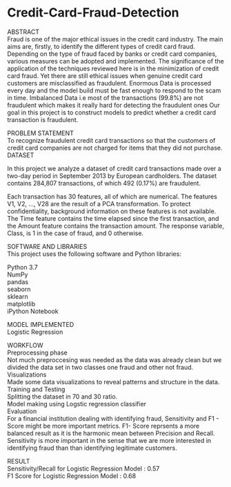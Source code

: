 # Credit-Card-Fraud-Detection

ABSTRACT<br>
Fraud is one of the major ethical issues in the credit card industry.
The main aims are, firstly, to identify the different types of credit card fraud.
Depending on the type of fraud faced by banks or credit card companies, various measures can be adopted and implemented.
The significance of the application of the techniques reviewed here is in the minimization of credit card fraud.
Yet there are still ethical issues when genuine credit card customers are misclassified as fraudulent.
Enormous Data is processed every day and the model build must be fast enough to respond to the scam in time.
Imbalanced Data i.e most of the transactions (99.8%) are not fraudulent which makes it really hard for detecting the fraudulent ones
Our goal in this project is to construct models to predict whether a credit card transaction is fraudulent.
<br>

PROBLEM STATEMENT<br>
To recognize fraudulent credit card transactions so that the customers of credit card companies are not charged for items that they did not purchase.
<br>
DATASET<br>

In this project we analyze a dataset of credit card transactions made over a two-day period in September 2013 by European cardholders. The dataset contains 284,807 transactions, of which 492 (0.17%) are fraudulent.

Each transaction has 30 features, all of which are numerical. The features V1, V2, ..., V28 are the result of a PCA transformation. To protect confidentiality, background information on these features is not available. The Time feature contains the time elapsed since the first transaction, and the Amount feature contains the transaction amount. The response variable, Class, is 1 in the case of fraud, and 0 otherwise.
<br>

SOFTWARE AND LIBRARIES<br>
This project uses the following software and Python libraries:<br>

Python 3.7<br>
NumPy<br>
pandas<br>
seaborn<br>
sklearn<br>
matplotlib<br>
iPython Notebook<br>

MODEL IMPLEMENTED<br>
Logistic Regression<br>

WORKFLOW<br>
Preprocessing phase<br>
Not much preproccesing was needed as the data was already clean but we divided the data set in two classes one fraud and other not fraud.<br>
Visualizations<br>
Made some data visualizations to reveal patterns and structure in the data.<br>
Training and Testing<br>
Splitting the dataset in 70 and 30 ratio.<br>
Model making using Logstic regression classifier<br>
Evaluation
<br>
For a financial institution dealing with identifying fraud, Sensitivity and F1 - Score might be more important metrics. F1- Score reprsents a more balanced result as it is the harmonic mean between Precision and Recall. Sensitivity is more important in the sense that we are more interested in identifying fraud than than identifying legitimate customers. 
<br>

RESULT<br>
Sensitivity/Recall for Logistic Regression Model  : 0.57<br>
F1 Score for Logistic Regression Model  : 0.68<br>
